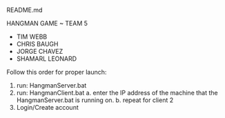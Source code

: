 README.md

HANGMAN GAME ~ TEAM 5
- TIM WEBB
- CHRIS BAUGH
- JORGE CHAVEZ
- SHAMARL LEONARD

Follow this order for proper launch:
1. run: HangmanServer.bat
2. run: HangmanClient.bat 
	a. enter the IP address of the machine that the HangmanServer.bat is running on.
	b. repeat for client 2
3. Login/Create account